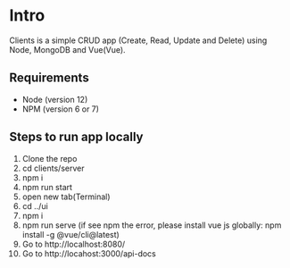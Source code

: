 # Intro

Clients is a simple CRUD app (Create, Read, Update and Delete) using Node, MongoDB and Vue(Vue).

## Requirements

- Node (version 12)
- NPM (version 6 or 7)

## Steps to run app locally

1. Clone the repo
2. cd clients/server
3. npm i
4. npm run start
5. open new tab(Terminal)
6. cd ../ui
7. npm i
8. npm run serve (if see npm the error, please install vue js globally: npm install -g @vue/cli@latest)
9. Go to http://localhost:8080/
10. Go to http://locahost:3000/api-docs